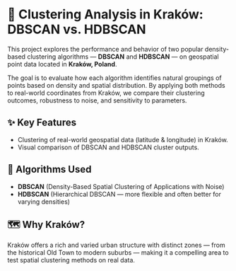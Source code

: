 # 🧠 Clustering Analysis in Kraków: DBSCAN vs. HDBSCAN

This project explores the performance and behavior of two popular density-based clustering algorithms — **DBSCAN** and **HDBSCAN** — on geospatial point data located in **Kraków, Poland**.

The goal is to evaluate how each algorithm identifies natural groupings of points based on density and spatial distribution. By applying both methods to real-world coordinates from Kraków, we compare their clustering outcomes, robustness to noise, and sensitivity to parameters.

## ✨ Key Features

- Clustering of real-world geospatial data (latitude & longitude) in Kraków.
- Visual comparison of DBSCAN and HDBSCAN cluster outputs.

## 🧪 Algorithms Used

- **DBSCAN** (Density-Based Spatial Clustering of Applications with Noise)
- **HDBSCAN** (Hierarchical DBSCAN — more flexible and often better for varying densities)

## 🗺️ Why Kraków?

Kraków offers a rich and varied urban structure with distinct zones — from the historical Old Town to modern suburbs — making it a compelling area to test spatial clustering methods on real data.
